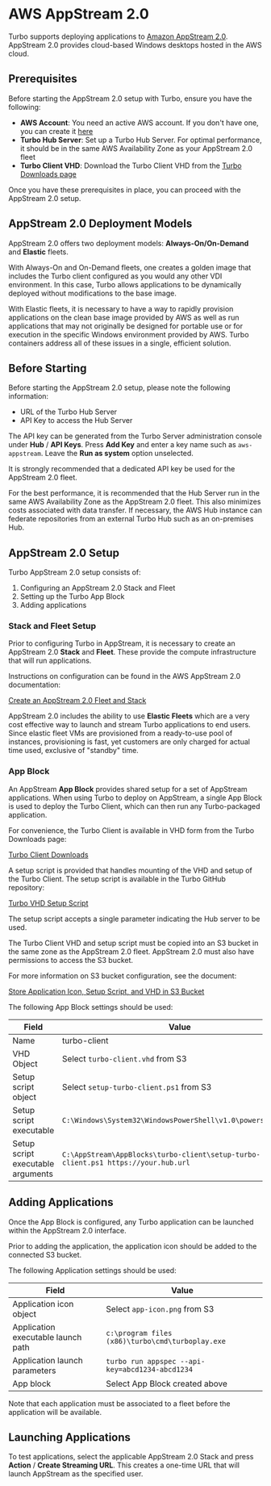 # AWS AppStream 2.0

Turbo supports deploying applications to [Amazon AppStream 2.0](https://aws.amazon.com/appstream2/). AppStream 2.0 provides cloud-based Windows desktops hosted in the AWS cloud.

## Prerequisites

Before starting the AppStream 2.0 setup with Turbo, ensure you have the following:

* **AWS Account**: You need an active AWS account. If you don't have one, you can create it [here](https://aws.amazon.com/premiumsupport/knowledge-center/create-and-activate-aws-account/)
* **Turbo Hub Server**: Set up a Turbo Hub Server. For optimal performance, it should be in the same AWS Availability Zone as your AppStream 2.0 fleet
* **Turbo Client VHD**: Download the Turbo Client VHD from the [Turbo Downloads page](https://turbo.net/download)

Once you have these prerequisites in place, you can proceed with the AppStream 2.0 setup.

## AppStream 2.0 Deployment Models

AppStream 2.0 offers two deployment models: **Always-On/On-Demand** and **Elastic** fleets.

With Always-On and On-Demand fleets, one creates a golden image that includes the Turbo client configured as you would any other VDI environment. In this case, Turbo allows applications to be dynamically deployed without modifications to the base image.

With Elastic fleets, it is necessary to have a way to rapidly provision applications on the clean base image provided by AWS as well as run applications that may not originally be designed for portable use or for execution in the specific Windows environment provided by AWS. Turbo containers address all of these issues in a single, efficient solution.

## Before Starting

Before starting the AppStream 2.0 setup, please note the following information:

* URL of the Turbo Hub Server
* API Key to access the Hub Server

The API key can be generated from the Turbo Server administration console under **Hub** / **API Keys**. Press **Add Key** and enter a key name such as ``aws-appstream``. Leave the **Run as system** option unselected.

It is strongly recommended that a dedicated API key be used for the AppStream 2.0 fleet.

For the best performance, it is recommended that the Hub Server run in the same AWS Availability Zone as the AppStream 2.0 fleet. This also minimizes costs associated with data transfer. If necessary, the AWS Hub instance can federate repositories from an external Turbo Hub such as an on-premises Hub.

## AppStream 2.0 Setup

Turbo AppStream 2.0 setup consists of:

1. Configuring an AppStream 2.0 Stack and Fleet
2. Setting up the Turbo App Block
3. Adding applications

### Stack and Fleet Setup
Prior to configuring Turbo in AppStream, it is necessary to create an AppStream 2.0 **Stack** and **Fleet**. These provide the compute infrastructure that will run applications.

Instructions on configuration can be found in the AWS AppStream 2.0 documentation:

[Create an AppStream 2.0 Fleet and Stack](https://docs.aws.amazon.com/appstream2/latest/developerguide/set-up-stacks-fleets.html)

AppStream 2.0 includes the ability to use **Elastic Fleets** which are a very cost effective way to launch and stream Turbo applications to end users. Since elastic fleet VMs are provisioned from a ready-to-use pool of instances, provisioning is fast, yet customers are only charged for actual time used, exclusive of "standby" time. 

### App Block
An AppStream **App Block** provides shared setup for a set of AppStream applications. When using Turbo to deploy on AppStream, a single App Block is used to deploy the Turbo Client, which can then run any Turbo-packaged application.

For convenience, the Turbo Client is available in VHD form from the Turbo Downloads page:

[Turbo Client Downloads](https://turbo.net/download)

A setup script is provided that handles mounting of the VHD and setup of the Turbo Client. The setup script is available in the Turbo GitHub repository: 

[Turbo VHD Setup Script](https://github.com/turboapps/aws/blob/main/setup-turbo-client.ps1)

The setup script accepts a single parameter indicating the Hub server to be used.

The Turbo Client VHD and setup script must be copied into an S3 bucket in the same zone as the AppStream 2.0 fleet. AppStream 2.0 must also have permissions to access the S3 bucket.

For more information on S3 bucket configuration, see the document:

[Store Application Icon, Setup Script, and VHD in S3 Bucket](https://docs.aws.amazon.com/appstream2/latest/developerguide/store-s3-bucket.html)

The following App Block settings should be used:

| Field      | Value      |
| ---------- | ---------- |
| Name        | turbo-client       |
| VHD Object  | Select ``turbo-client.vhd`` from S3       |
| Setup script object      | Select ``setup-turbo-client.ps1`` from S3  | 
| Setup script executable       | ``C:\Windows\System32\WindowsPowerShell\v1.0\powershell.exe``       |
| Setup script executable arguments       | ``C:\AppStream\AppBlocks\turbo-client\setup-turbo-client.ps1 https://your.hub.url``       |

## Adding Applications

Once the App Block is configured, any Turbo application can be launched within the AppStream 2.0 interface.

Prior to adding the application, the application icon should be added to the connected S3 bucket.

The following Application settings should be used:

| Field      | Value     |
| ---------- | ---------- |
| Application icon object       | Select ``app-icon.png`` from S3       |
| Application executable launch path       | ``c:\program files (x86)\turbo\cmd\turboplay.exe``       |
| Application launch parameters       | ``turbo run appspec --api-key=abcd1234-abcd1234``       |
| App block | Select App Block created above |

Note that each application must be associated to a fleet before the application will be available.

## Launching Applications
To test applications, select the applicable AppStream 2.0 Stack and press **Action** / **Create Streaming URL**. This creates a one-time URL that will launch AppStream as the specified user.
